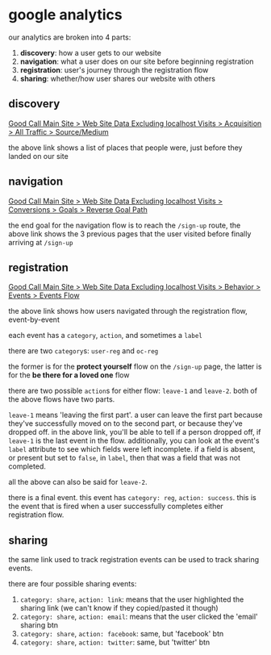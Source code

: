 # google analytics

our analytics are broken into 4 parts:

1. **discovery**: how a user gets to our website
2. **navigation**: what a user does on our site before beginning registration
3. **registration**: user's journey through the registration flow
4. **sharing**: whether/how user shares our website with others

## discovery

[Good Call Main Site > Web Site Data Excluding localhost Visits > Acquisition > All Traffic > Source/Medium](https://analytics.google.com/analytics/web/?authuser=2#report/trafficsources-all-traffic/a83869855w125032173p129369176/%3F_u.dateOption%3Dlast7days/)

the above link shows a list of places that people were, just before they landed on our site

## navigation

[Good Call Main Site > Web Site Data Excluding localhost Visits > Conversions > Goals > Reverse Goal Path](https://analytics.google.com/analytics/web/?authuser=2#report/conversions-goal-reverse-path/a83869855w125032173p129369176/%3F_u.dateOption%3Dlast7days/)

the end goal for the navigation flow is to reach the `/sign-up` route, the above link shows the 3 previous pages that the user visited before finally arriving at `/sign-up`

## registration

[Good Call Main Site > Web Site Data Excluding localhost Visits > Behavior > Events > Events Flow](https://analytics.google.com/analytics/web/?authuser=2#report/content-events-flow/a83869855w125032173p129369176/%3F_u.dateOption%3Dlast7days/)

the above link shows how users navigated through the registration flow, event-by-event

each event has a `category`, `action`, and sometimes a `label`

there are two `category`s: `user-reg` and `oc-reg`

the former is for the **protect yourself** flow on the `/sign-up` page, the latter is for the **be there for a loved one** flow

there are two possible `action`s for either flow: `leave-1` and `leave-2`. both of the above flows have two parts.

`leave-1` means 'leaving the first part'. a user can leave the first part because they've successfully moved on to the second part, or because they've dropped off. in the above link, you'll be able to tell if a person dropped off, if `leave-1` is the last event in the flow. additionally, you can look at the event's `label` attribute to see which fields were left incomplete. if a field is absent, or present but set to `false`, in `label`, then that was a field that was not completed.

all the above can also be said for `leave-2`.

there is a final event. this event has `category: reg`, `action: success`. this is the event that is fired when a user successfully completes either registration flow.

## sharing

the same link used to track registration events can be used to track sharing events.

there are four possible sharing events:

1. `category: share`, `action: link`: means that the user highlighted the sharing link (we can't know if they copied/pasted it though)
2. `category: share`, `action: email`: means that the user clicked the 'email' sharing btn
3. `category: share`, `action: facebook`: same, but 'facebook' btn
4. `category: share`, `action: twitter`: same, but 'twitter' btn
